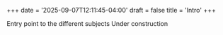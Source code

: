 +++
date = '2025-09-07T12:11:45-04:00'
draft = false
title = 'Intro'
+++

Entry point to the different subjects
Under construction